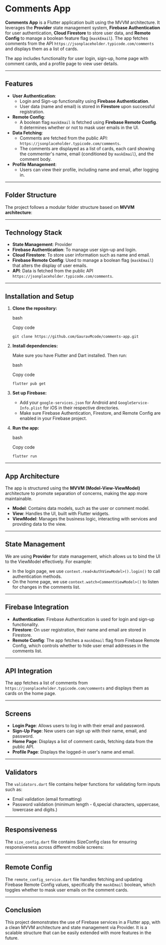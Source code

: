 


Comments App
============



**Comments App** is a Flutter application built using the MVVM architecture. It leverages the **Provider** state management system, **Firebase Authentication** for user authentication, **Cloud Firestore** to store user data, and **Remote Config** to manage a boolean feature flag (`maskEmail`). The app fetches comments from the API `https://jsonplaceholder.typicode.com/comments` and displays them as a list of cards.

The app includes functionality for user login, sign-up, home page with comment cards, and a profile page to view user details.

* * * * *

Features
--------

-   **User Authentication**:
    -   Login and Sign-up functionality using **Firebase Authentication**.
    -   User data (name and email) is stored in **Firestore** upon successful registration.
-   **Remote Config**:
    -   A boolean flag `maskEmail` is fetched using **Firebase Remote Config**. It determines whether or not to mask user emails in the UI.
-   **Data Fetching**:
    -   Comments are fetched from the public API: `https://jsonplaceholder.typicode.com/comments`.
    -   The comments are displayed as a list of cards, each card showing the commenter's name, email (conditioned by `maskEmail`), and the comment body.
-   **Profile Management**:
    -   Users can view their profile, including name and email, after logging in.

* * * * *

Folder Structure
----------------

The project follows a modular folder structure based on **MVVM architecture**:


* * * * *

Technology Stack
----------------

-   **State Management**: Provider
-   **Firebase Authentication**: To manage user sign-up and login.
-   **Cloud Firestore**: To store user information such as name and email.
-   **Firebase Remote Config**: Used to manage a boolean flag (`maskEmail`) that alters the display of user emails.
-   **API**: Data is fetched from the public API `https://jsonplaceholder.typicode.com/comments`.

* * * * *

Installation and Setup
----------------------

1.  **Clone the repository:**

    bash

    Copy code

    `git clone https://github.com/GauravMcode/comments-app.git`

2.  **Install dependencies:**

    Make sure you have Flutter and Dart installed. Then run:

    bash

    Copy code

    `flutter pub get`

3.  **Set up Firebase:**

    -   Add your `google-services.json` for Android and `GoogleService-Info.plist` for iOS in their respective directories.
    -   Make sure Firebase Authentication, Firestore, and Remote Config are enabled in your Firebase project.
4.  **Run the app:**

    bash

    Copy code

    `flutter run`

* * * * *

App Architecture
----------------

The app is structured using the **MVVM (Model-View-ViewModel)** architecture to promote separation of concerns, making the app more maintainable.

-   **Model**: Contains data models, such as the user or comment model.
-   **View**: Handles the UI, built with Flutter widgets.
-   **ViewModel**: Manages the business logic, interacting with services and providing data to the view.

* * * * *

State Management
----------------

We are using **Provider** for state management, which allows us to bind the UI to the ViewModel effectively. For example:

-   In the login page, we use `context.read<AuthViewModel>().login()` to call authentication methods.
-   On the home page, we use `context.watch<CommentViewModel>()` to listen for changes in the comments list.

* * * * *

Firebase Integration
--------------------

-   **Authentication**: Firebase Authentication is used for login and sign-up functionality.
-   **Firestore**: On user registration, their name and email are stored in Firestore.
-   **Remote Config**: The app fetches a `maskEmail` flag from Firebase Remote Config, which controls whether to hide user email addresses in the comments list.

* * * * *

API Integration
---------------

The app fetches a list of comments from `https://jsonplaceholder.typicode.com/comments` and displays them as cards on the home page.

* * * * *

Screens
-------

-   **Login Page**: Allows users to log in with their email and password.
-   **Sign-Up Page**: New users can sign up with their name, email, and password.
-   **Home Page**: Displays a list of comment cards, fetching data from the public API.
-   **Profile Page**: Displays the logged-in user's name and email.

* * * * *

Validators
----------

The `validators.dart` file contains helper functions for validating form inputs such as:

-   Email validation (email formatting)
-   Password validation (minimum length - 6,special characters, uppercase, lowercase and digits.)

* * * * *

Responsiveness
----------

The `size_config.dart` file contains SizeConfig class for ensuring responsiveness across different mobile screens:

* * * * *

Remote Config
-------------

The `remote_config_service.dart` file handles fetching and updating Firebase Remote Config values, specifically the `maskEmail` boolean, which toggles whether to mask user emails on the comment cards.

* * * * *


Conclusion
----------

This project demonstrates the use of Firebase services in a Flutter app, with a clean MVVM architecture and state management via Provider. It is a scalable structure that can be easily extended with more features in the future.
